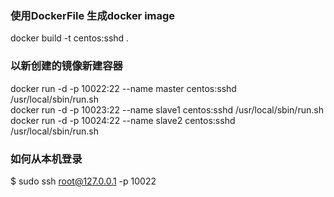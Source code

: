 ### 使用DockerFile 生成docker image
docker build -t centos:sshd . <br/>

### 以新创建的镜像新建容器
docker run -d -p 10022:22 --name master centos:sshd /usr/local/sbin/run.sh<br/>
docker run -d -p 10023:22 --name slave1 centos:sshd /usr/local/sbin/run.sh<br/>
docker run -d -p 10024:22 --name slave2 centos:sshd /usr/local/sbin/run.sh<br/>

### 如何从本机登录
$ sudo ssh root@127.0.0.1 -p 10022<br/>